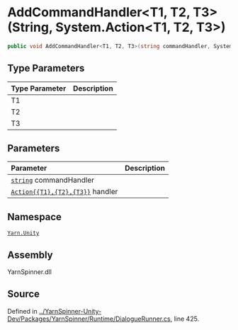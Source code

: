 # AddCommandHandler&lt;T1, T2, T3&gt;\(String, System.Action&lt;T1, T2, T3&gt;\)

```csharp
public void AddCommandHandler<T1, T2, T3>(string commandHandler, System.Action<T1, T2, T3> handler)
```

## Type Parameters

| Type Parameter | Description |
| :--- | :--- |
| T1 |  |
| T2 |  |
| T3 |  |

## Parameters

| Parameter | Description |
| :--- | :--- |
| [`string`](https://docs.microsoft.com/dotnet/api/System.String) commandHandler |  |
| [`Action{{T1},{T2},{T3}}`](https://docs.microsoft.com/dotnet/api/System.Action{{T1},{T2},{T3}}) handler |  |

## Namespace

[`Yarn.Unity`](../)

## Assembly

YarnSpinner.dll

## Source

Defined in [../YarnSpinner-Unity-Dev/Packages/YarnSpinner/Runtime/DialogueRunner.cs](https://github.com/YarnSpinnerTool/YarnSpinner-Unity//blob/develop/Runtime/DialogueRunner.cs#L425), line 425.

